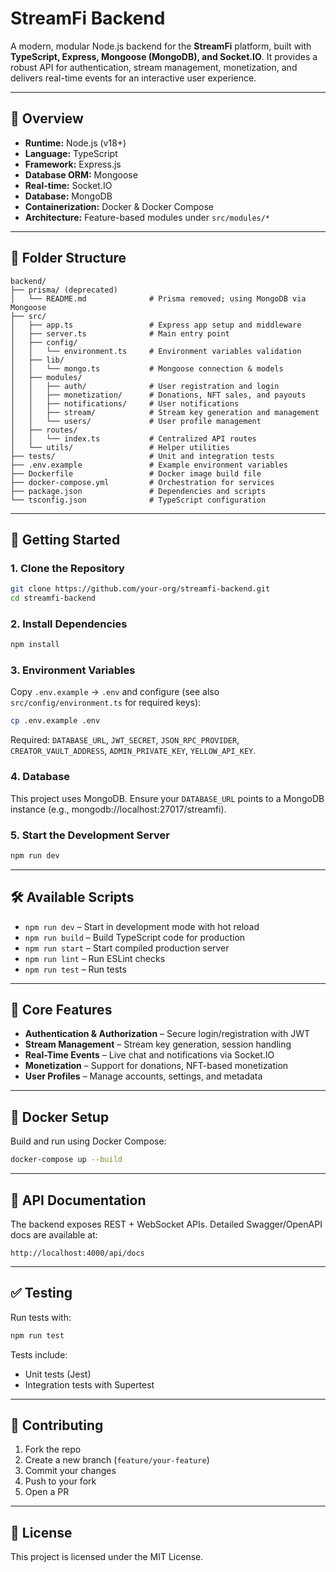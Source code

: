 # StreamFi Backend

A modern, modular Node.js backend for the **StreamFi** platform, built with **TypeScript, Express, Mongoose (MongoDB), and Socket.IO**.
It provides a robust API for authentication, stream management, monetization, and delivers real-time events for an interactive user experience.

---

## 📝 Overview

* **Runtime:** Node.js (v18+)
* **Language:** TypeScript
* **Framework:** Express.js
* **Database ORM:** Mongoose
* **Real-time:** Socket.IO
* **Database:** MongoDB
* **Containerization:** Docker & Docker Compose
* **Architecture:** Feature-based modules under `src/modules/*`

---

## 📂 Folder Structure

```
backend/
├── prisma/ (deprecated)
│   └── README.md              # Prisma removed; using MongoDB via Mongoose
├── src/
│   ├── app.ts                 # Express app setup and middleware
│   ├── server.ts              # Main entry point
│   ├── config/
│   │   └── environment.ts     # Environment variables validation
│   ├── lib/
│   │   └── mongo.ts           # Mongoose connection & models
│   ├── modules/
│   │   ├── auth/              # User registration and login
│   │   ├── monetization/      # Donations, NFT sales, and payouts
│   │   ├── notifications/     # User notifications
│   │   ├── stream/            # Stream key generation and management
│   │   └── users/             # User profile management
│   ├── routes/
│   │   └── index.ts           # Centralized API routes
│   └── utils/                 # Helper utilities
├── tests/                     # Unit and integration tests
├── .env.example               # Example environment variables
├── Dockerfile                 # Docker image build file
├── docker-compose.yml         # Orchestration for services
├── package.json               # Dependencies and scripts
└── tsconfig.json              # TypeScript configuration
```

---

## 🚀 Getting Started

### 1. Clone the Repository

```bash
git clone https://github.com/your-org/streamfi-backend.git
cd streamfi-backend
```

### 2. Install Dependencies

```bash
npm install
```

### 3. Environment Variables

Copy `.env.example` → `.env` and configure (see also `src/config/environment.ts` for required keys):

```bash
cp .env.example .env
```

Required: `DATABASE_URL`, `JWT_SECRET`, `JSON_RPC_PROVIDER`, `CREATOR_VAULT_ADDRESS`, `ADMIN_PRIVATE_KEY`, `YELLOW_API_KEY`.

### 4. Database

This project uses MongoDB. Ensure your `DATABASE_URL` points to a MongoDB instance (e.g., mongodb://localhost:27017/streamfi).

### 5. Start the Development Server

```bash
npm run dev
```

---

## 🛠️ Available Scripts

* `npm run dev` – Start in development mode with hot reload
* `npm run build` – Build TypeScript code for production
* `npm run start` – Start compiled production server
* `npm run lint` – Run ESLint checks
* `npm run test` – Run tests

---

## 🔑 Core Features

* **Authentication & Authorization** – Secure login/registration with JWT
* **Stream Management** – Stream key generation, session handling
* **Real-Time Events** – Live chat and notifications via Socket.IO
* **Monetization** – Support for donations, NFT-based monetization
* **User Profiles** – Manage accounts, settings, and metadata

---

## 🐳 Docker Setup

Build and run using Docker Compose:

```bash
docker-compose up --build
```

---

## 📖 API Documentation

The backend exposes REST + WebSocket APIs.
Detailed Swagger/OpenAPI docs are available at:

```
http://localhost:4000/api/docs
```

---

## ✅ Testing

Run tests with:

```bash
npm run test
```

Tests include:

* Unit tests (Jest)
* Integration tests with Supertest

---

## 🤝 Contributing

1. Fork the repo
2. Create a new branch (`feature/your-feature`)
3. Commit your changes
4. Push to your fork
5. Open a PR

---

## 📜 License

This project is licensed under the MIT License.
